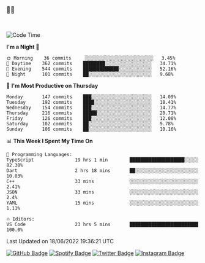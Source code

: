 ### 🤙🍺

<!-- <a href="https://github-readme-stats.vercel.app/api?username=hzak2xx&count_private=true&show_icons=true&theme=dracula">
  <img align="center" src="https://github-readme-stats.vercel.app/api?username=hzak2xx&count_private=true&show_icons=true&theme=dracula" />
</a>
</br> -->
</br>

<!--START_SECTION:waka-->
![Code Time](http://img.shields.io/badge/Code%20Time-0%20secs-blue)

**I'm a Night 🦉** 

```text
🌞 Morning    36 commits     ░░░░░░░░░░░░░░░░░░░░░░░░░   3.45% 
🌆 Daytime    362 commits    ████████░░░░░░░░░░░░░░░░░   34.71% 
🌃 Evening    544 commits    █████████████░░░░░░░░░░░░   52.16% 
🌙 Night      101 commits    ██░░░░░░░░░░░░░░░░░░░░░░░   9.68%

```
📅 **I'm Most Productive on Thursday** 

```text
Monday       147 commits    ███░░░░░░░░░░░░░░░░░░░░░░   14.09% 
Tuesday      192 commits    ████░░░░░░░░░░░░░░░░░░░░░   18.41% 
Wednesday    154 commits    ███░░░░░░░░░░░░░░░░░░░░░░   14.77% 
Thursday     216 commits    █████░░░░░░░░░░░░░░░░░░░░   20.71% 
Friday       126 commits    ███░░░░░░░░░░░░░░░░░░░░░░   12.08% 
Saturday     102 commits    ██░░░░░░░░░░░░░░░░░░░░░░░   9.78% 
Sunday       106 commits    ██░░░░░░░░░░░░░░░░░░░░░░░   10.16%

```


📊 **This Week I Spent My Time On** 

```text
💬 Programming Languages: 
TypeScript               19 hrs 1 min        ████████████████████░░░░░   82.38% 
Dart                     2 hrs 18 mins       ██░░░░░░░░░░░░░░░░░░░░░░░   10.03% 
C++                      33 mins             ░░░░░░░░░░░░░░░░░░░░░░░░░   2.41% 
JSON                     33 mins             ░░░░░░░░░░░░░░░░░░░░░░░░░   2.4% 
YAML                     15 mins             ░░░░░░░░░░░░░░░░░░░░░░░░░   1.11%

🔥 Editors: 
VS Code                  23 hrs 5 mins       █████████████████████████   100.0%

```


 Last Updated on 18/06/2022 19:36:21 UTC
<!--END_SECTION:waka-->

[![GitHub Badge](https://img.shields.io/badge/GitHub-100000?style=for-the-badge&logo=github&logoColor=white)](https://github.com/hzak2xx)
[![Spotify Badge](https://img.shields.io/badge/Spotify-1ED760?&style=for-the-badge&logo=spotify&logoColor=white)](https://open.spotify.com/user/uf90s6sbbh75a1mt44clkhkvf)
[![Twitter Badge](https://img.shields.io/badge/Twitter-1DA1F2?style=for-the-badge&logo=twitter&logoColor=white)](https://twitter.com/hzak2xx)
[![Instagram Badge](https://img.shields.io/badge/Instagram-E4405F?style=for-the-badge&logo=instagram&logoColor=white)](https://www.instagram.com/hzak2xx/)
